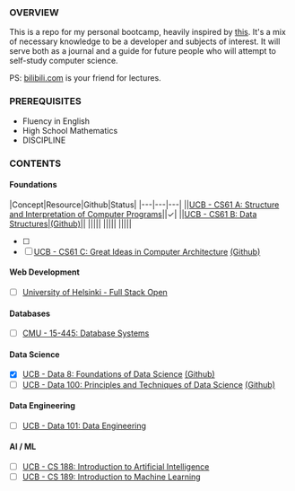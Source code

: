 ### OVERVIEW

This is a repo for my personal bootcamp, heavily inspired by [this](https://www.reddit.com/r/learnprogramming/comments/ortnef/a_super_harsh_guide_to_learning_computer_science/). It's a mix of necessary knowledge to be a developer and subjects of interest. It will serve both as a journal and a guide for future people who will attempt to self-study computer science.

PS: [bilibili.com](https://www.bilibili.com/) is your friend for lectures.

### PREREQUISITES

- Fluency in English
- High School Mathematics
- DISCIPLINE

### CONTENTS

#### Foundations

|Concept|Resource|Github|Status|
|---|---|---|
||[UCB - CS61 A: Structure and Interpretation of Computer Programs](https://cs61a.org/)||✓|
||[UCB - CS61 B: Data Structures](https://sp21.datastructur.es/)|[(Github)](https://github.com/orgs/Berkeley-CS61B/repositories)||
|||||
|||||
|||||


- [ ] 
- [ ] [UCB - CS61 C: Great Ideas in Computer Architecture](https://cs61c.org/fa22/) [(Github)](https://github.com/orgs/61c-teach/repositories)

#### Web Development

- [ ] [University of Helsinki - Full Stack Open](https://fullstackopen.com/en/)

#### Databases

- [ ] [CMU - 15-445: Database Systems](https://15445.courses.cs.cmu.edu/fall2022/)

#### Data Science

- [x] [UCB - Data 8: Foundations of Data Science](http://data8.org/fa22/) [(Github)](https://github.com/orgs/data-8/repositories) 
- [ ] [UCB - Data 100: Principles and Techniques of Data Science](https://ds100.org/sp22/) [(Github)](https://github.com/orgs/DS-100/repositories)

#### Data Engineering
- [ ] [UCB - Data 101: Data Engineering](https://data101.org/)

#### AI / ML
- [ ] [UCB - CS 188: Introduction to Artificial Intelligence](https://inst.eecs.berkeley.edu/~cs188/fa22/)
- [ ] [UCB - CS 189: Introduction to Machine Learning](https://people.eecs.berkeley.edu/~jrs/189/)

